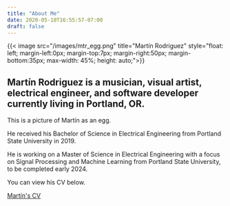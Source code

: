 ```yaml
---
title: "About Me"
date: 2020-05-10T16:55:57-07:00
draft: false
---
```

{{< image src="/images/mtr_egg.png" title="Martín Rodriguez" style="float: left; margin-left:0px; margin-top:7px; margin-right:50px; margin-bottom:35px; max-width: 45%; height: auto;">}}
## Martín Rodriguez is a musician, visual artist, electrical engineer, and software developer currently living in Portland, OR.
This is a picture of Martín as an egg. 

He received his Bachelor of Science in Electrical Engineering from Portland State University in 2019.

He is working on a Master of Science in Electrical Engineering with a focus on Signal Processing and Machine Learning from Portland State University, to be completed early 2024.

You can view his CV below. 

[Martín's CV](/mtr_cv.pdf)




